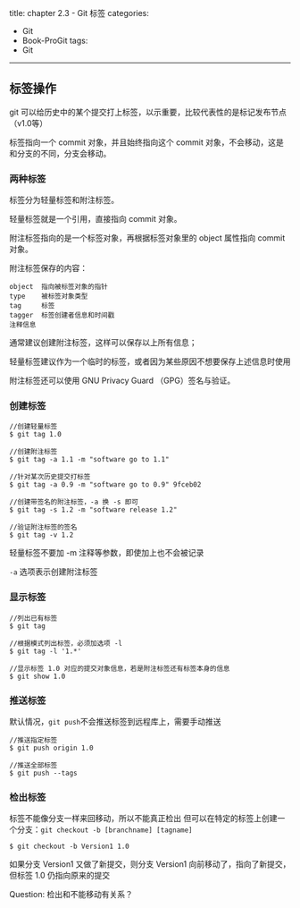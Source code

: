 ﻿title: chapter 2.3 - Git 标签
categories:
  - Git
  - Book-ProGit
tags:
  - Git

---

## 标签操作

git 可以给历史中的某个提交打上标签，以示重要，比较代表性的是标记发布节点（v1.0等）

标签指向一个 commit 对象，并且始终指向这个 commit 对象，不会移动，这是和分支的不同，分支会移动。

<!--more-->

### 两种标签

标签分为轻量标签和附注标签。

轻量标签就是一个引用，直接指向 commit 对象。

附注标签指向的是一个标签对象，再根据标签对象里的 object 属性指向 commit 对象。

附注标签保存的内容：

    object  指向被标签对象的指针
    type    被标签对象类型
    tag     标签
    tagger  标签创建者信息和时间戳
    注释信息

通常建议创建附注标签，这样可以保存以上所有信息；

轻量标签建议作为一个临时的标签，或者因为某些原因不想要保存上述信息时使用

附注标签还可以使用 GNU Privacy Guard （GPG）签名与验证。

### 创建标签

```
//创建轻量标签
$ git tag 1.0   

//创建附注标签
$ git tag -a 1.1 -m "software go to 1.1"

//针对某次历史提交打标签
$ git tag -a 0.9 -m "software go to 0.9" 9fceb02

//创建带签名的附注标签，-a 换 -s 即可
$ git tag -s 1.2 -m "software release 1.2"

//验证附注标签的签名
$ git tag -v 1.2
```

轻量标签不要加 -m 注释等参数，即使加上也不会被记录

`-a` 选项表示创建附注标签

### 显示标签

```
//列出已有标签
$ git tag

//根据模式列出标签，必须加选项 -l
$ git tag -l '1.*'

//显示标签 1.0 对应的提交对象信息，若是附注标签还有标签本身的信息
$ git show 1.0
```

### 推送标签

默认情况，`git push`不会推送标签到远程库上，需要手动推送
```
//推送指定标签
$ git push origin 1.0

//推送全部标签
$ git push --tags
```

### 检出标签

标签不能像分支一样来回移动，所以不能真正检出
但可以在特定的标签上创建一个分支：`git checkout -b [branchname] [tagname]`

```
$ git checkout -b Version1 1.0
```

如果分支 Version1 又做了新提交，则分支 Version1 向前移动了，指向了新提交，但标签 1.0 仍指向原来的提交

Question:
检出和不能移动有关系？




